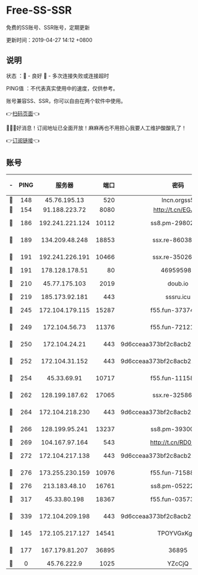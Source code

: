 # Free-SS-SSR

免费的SS账号、SSR账号，定期更新

更新时间：2019-04-27 14:12 +0800

## 说明

状态     ：🙂 - 良好 🙁 - 多次连接失败或连接超时

PING值   ：不代表真实使用中的速度，仅供参考。

账号兼容SS、SSR，你可以自由在两个软件中使用。

👉[扫码页面](https://liesauer.github.io/Free-SS-SSR/)👈

🎉🎉🎉好消息！订阅地址已全面开放！麻麻再也不用担心我要人工维护酸酸乳了！

👉[订阅链接](https://www.liesauer.net/yogurt/subscribe?ACCESS_TOKEN=DAYxR3mMaZAsaqUb)👈

## 账号

|-|PING|服务器|端口|密码|加密方式|区域|
|:----:|:----:|:-----:|-----:|:----:|:----:|:----:|
|🙂|148|45.76.195.13|520|lncn.orgss5|rc4|JP|
|🙂|154|91.188.223.72|8080|http://t.cn/EGJIyrl|rc4-md5|RU|
|🙂|186|192.241.221.124|10112|ss8.pm-29802599|aes-256-cfb|US|
|🙂|189|134.209.48.248|18853|ssx.re-86038973|aes-256-cfb|US|
|🙂|191|192.241.226.191|10466|ssx.re-35026033|aes-256-cfb|US|
|🙂|191|178.128.178.51|80|469595985|chacha20|US|
|🙂|210|45.77.175.103|2019|doub.io|aes-128-ctr|SG|
|🙂|219|185.173.92.181|443|sssru.icu|rc4-md5|RU|
|🙂|245|172.104.179.115|15287|f55.fun-37374553|aes-256-cfb|SG|
|🙂|249|172.104.56.73|11376|f55.fun-72121138|aes-256-cfb|SG|
|🙂|250|172.104.24.21|443|9d6cceaa373bf2c8acb22e60b6a58be6|aes-256-cfb|US|
|🙂|252|172.104.31.152|443|9d6cceaa373bf2c8acb22e60b6a58be6|aes-256-cfb|US|
|🙂|254|45.33.69.91|10717|f55.fun-11158314|aes-256-cfb|US|
|🙂|262|128.199.187.62|17065|ssx.re-32586020|aes-256-cfb|SG|
|🙂|264|172.104.218.230|443|9d6cceaa373bf2c8acb22e60b6a58be6|aes-256-cfb|US|
|🙂|266|128.199.95.241|13237|ss8.pm-39300610|aes-256-cfb|SG|
|🙂|269|104.167.97.164|543|http://t.cn/RD0D7sx|rc4-md5|CA|
|🙂|272|172.104.217.138|443|9d6cceaa373bf2c8acb22e60b6a58be6|aes-256-cfb|US|
|🙂|276|173.255.230.159|10976|f55.fun-71588324|aes-256-cfb|US|
|🙂|276|213.183.48.10|16761|ss8.pm-05222807|rc4-md5|RU|
|🙂|317|45.33.80.198|18367|f55.fun-03573008|aes-256-cfb|US|
|🙂|339|172.104.209.198|443|9d6cceaa373bf2c8acb22e60b6a58be6|aes-256-cfb|US|
|🙂|145|172.105.217.127|14541|TPOYVGxKglpi|aes-256-cfb|JP|
|🙁|177|167.179.81.207|36895|36895|aes-256-cfb|JP|
|🙁|0|45.76.222.9|1025|YZcCjQ|rc4-md5|JP|
